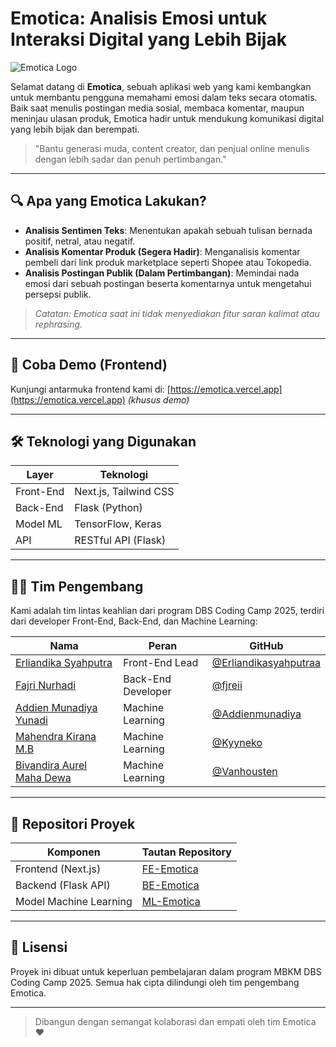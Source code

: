 # Emotica: Analisis Emosi untuk Interaksi Digital yang Lebih Bijak

![Emotica Logo](https://raw.githubusercontent.com/Emotica-DBS/FE-Emotica/main/public/logo.svg)

Selamat datang di **Emotica**, sebuah aplikasi web yang kami kembangkan untuk membantu pengguna memahami emosi dalam teks secara otomatis. Baik saat menulis postingan media sosial, membaca komentar, maupun meninjau ulasan produk, Emotica hadir untuk mendukung komunikasi digital yang lebih bijak dan berempati.

> "Bantu generasi muda, content creator, dan penjual online menulis dengan lebih sadar dan penuh pertimbangan."

---

## 🔍 Apa yang Emotica Lakukan?

- **Analisis Sentimen Teks**: Menentukan apakah sebuah tulisan bernada positif, netral, atau negatif.
- **Analisis Komentar Produk (Segera Hadir)**: Menganalisis komentar pembeli dari link produk marketplace seperti Shopee atau Tokopedia.
- **Analisis Postingan Publik (Dalam Pertimbangan)**: Memindai nada emosi dari sebuah postingan beserta komentarnya untuk mengetahui persepsi publik.

> *Catatan: Emotica saat ini tidak menyediakan fitur saran kalimat atau rephrasing.*

---

## 🚀 Coba Demo (Frontend)

Kunjungi antarmuka frontend kami di: [https://emotica.vercel.app](https://emotica.vercel.app) *(khusus demo)*

---

## 🛠️ Teknologi yang Digunakan

| Layer         | Teknologi              |
| ------------- | ---------------------- |
| Front-End     | Next.js, Tailwind CSS  |
| Back-End      | Flask (Python)         |
| Model ML      | TensorFlow, Keras      |
| API           | RESTful API (Flask)    |

---

## 👨‍💻 Tim Pengembang

Kami adalah tim lintas keahlian dari program DBS Coding Camp 2025, terdiri dari developer Front-End, Back-End, dan Machine Learning:

| Nama                                    | Peran               | GitHub                                            |
| --------------------------------------- | ------------------- | ------------------------------------------------- |
| [Erliandika Syahputra](https://github.com/Erliandikasyahputraa) | Front-End Lead     | [@Erliandikasyahputraa](https://github.com/Erliandikasyahputraa) |
| [Fajri Nurhadi](https://github.com/fjreii)                    | Back-End Developer | [@fjreii](https://github.com/fjreii)               |
| [Addien Munadiya Yunadi](https://github.com/Addienmunadiya)   | Machine Learning   | [@Addienmunadiya](https://github.com/Addienmunadiya) |
| [Mahendra Kirana M.B](https://github.com/Kyyneko)             | Machine Learning   | [@Kyyneko](https://github.com/Kyyneko)             |
| [Bivandira Aurel Maha Dewa](https://github.com/Vanhousten)    | Machine Learning   | [@Vanhousten](https://github.com/Vanhousten)       |

---

## 📂 Repositori Proyek

| Komponen            | Tautan Repository                                                  |
| ------------------- | ------------------------------------------------------------------ |
| Frontend (Next.js)  | [FE-Emotica](https://github.com/Emotica-DBS/FE-Emotica)           |
| Backend (Flask API) | [BE-Emotica](https://github.com/Emotica-DBS/BE-Emotica)           |
| Model Machine Learning | [ML-Emotica](https://github.com/Emotica-DBS/ML-EMOTICA)        |

---

## 📜 Lisensi

Proyek ini dibuat untuk keperluan pembelajaran dalam program MBKM DBS Coding Camp 2025. Semua hak cipta dilindungi oleh tim pengembang Emotica.

---

> Dibangun dengan semangat kolaborasi dan empati oleh tim Emotica ❤️
